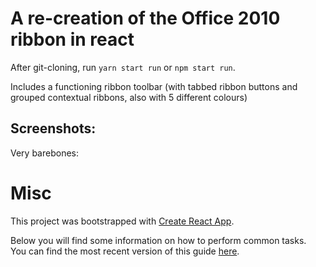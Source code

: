 # A re-creation of the Office 2010 ribbon in react

After git-cloning, run `yarn start run` or `npm start run`.

Includes a functioning ribbon toolbar (with tabbed ribbon buttons and grouped contextual ribbons, also with 5 different colours)

## Screenshots:

Very barebones:

# Misc

This project was bootstrapped with [Create React App](https://github.com/facebookincubator/create-react-app).

Below you will find some information on how to perform common tasks.<br>
You can find the most recent version of this guide [here](https://github.com/facebookincubator/create-react-app/blob/master/packages/react-scripts/template/README.md).

